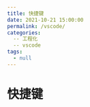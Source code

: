 ```yaml
---
title: 快捷键
date: 2021-10-21 15:00:00
permalink: /vscode/
categories: 
  -- 工程化
  -- vscode
tags: 
  - null
---
```


# 快捷键